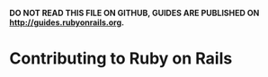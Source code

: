 **DO NOT READ THIS FILE ON GITHUB, GUIDES ARE PUBLISHED ON http://guides.rubyonrails.org.**

Contributing to Ruby on Rails
=====